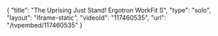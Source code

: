 {
    "title": "The Uprising Just Stand!   Ergotron WorkFit S",
    "type": "solo",
    "layout": "iframe-static",
    "videoId": "117460535",
    "url": "\/tvpembed\/117460535"
}